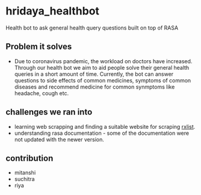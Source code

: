 # hridaya_healthbot

Health bot to ask general health query questions built on top of RASA

## Problem it solves
- Due to coronavirus pandemic, the workload on doctors have increased. Through our health bot we aim to aid people solve their general health queries in a short amount of time. Currently, the bot can answer questions to side effects of common medicines, symptoms of common diseases and recommend medicine for common synmptoms like headache, cough etc. 

## challenges we ran into 
 - learning web scrapping and finding a suitable website for scraping [rxlist](https://www.rxlist.com/).
 - understanding rasa documentation - some of the documentation were not updated with the newer version.
 
## contribution
- mitanshi
- suchitra
- riya

